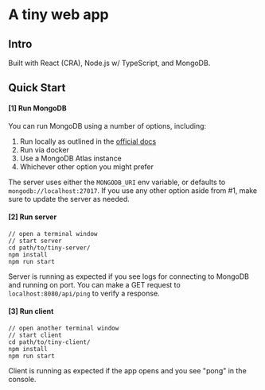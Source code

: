 # A tiny web app

## Intro
Built with React (CRA), Node.js w/ TypeScript, and MongoDB.

## Quick Start
#### [1] Run MongoDB

You can run MongoDB using a number of options, including:
1. Run locally as outlined in the [official docs](https://www.mongodb.com/docs/manual/tutorial/install-mongodb-on-os-x/#run-mongodb-community-edition)
1. Run via docker
1. Use a MongoDB Atlas instance
1. Whichever other option you might prefer

The server uses either the `MONGODB_URI` env variable, or defaults to `mongodb://localhost:27017`. If you use any other option aside from #1, make sure to update the server as needed.

#### [2] Run server
```
// open a terminal window
// start server
cd path/to/tiny-server/
npm install
npm run start
```
Server is running as expected if you see logs for connecting to MongoDB and running on port. You can make a GET request to `localhost:8080/api/ping` to verify a response.

#### [3] Run client
```
// open another terminal window
// start client
cd path/to/tiny-client/
npm install
npm run start
```
Client is running as expected if the app opens and you see "pong" in the console.
